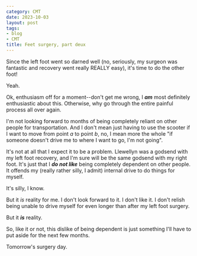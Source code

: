 ```yaml
---
category: CMT
date: 2023-10-03
layout: post
tags:
- blog
- CMT
title: Feet surgery, part deux
---
```


Since the left foot went so darned well (no, seriously, my surgeon was fantastic and recovery went really REALLY easy), it's time to do the other foot!

Yeah.

Ok, enthusiasm off for a moment--don't get me wrong, I ***am*** most definitely enthusiastic about this. Otherwise, why go through the entire painful process all over again.

I'm not looking forward to months of being completely reliant on other people for transportation. And I don't mean just having to use the scooter if I want to move from point *a* to point *b*, no, I mean more the whole "if someone doesn't drive me to where I want to go, I'm not going".

It's not at all that I expect it to be a problem. Llewellyn was a godsend with my left foot recovery, and I'm sure will be the same godsend with my right foot. It's just that I ***do not like*** being completely dependent on other people. It offends my (really rather silly, I admit) internal drive to do things for myself.

It's silly, I know.

But it *is* reality for me. I don't look forward to it. I don't like it. I don't relish being unable to drive myself for even longer than after my left foot surgery.

But it ***is*** reality.

So, like it or not, this dislike of being dependent is just something I'll have to put aside for the next few months.

Tomorrow's surgery day.
